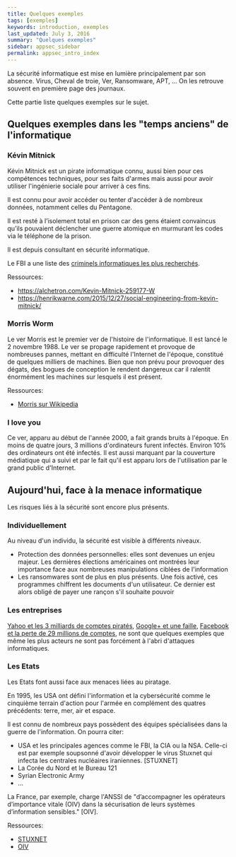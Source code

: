 ```yaml
---
title: Quelques exemples
tags: [exemples]
keywords: introduction, exemples
last_updated: July 3, 2016
summary: "Quelques exemples"
sidebar: appsec_sidebar
permalink: appsec_intro_index
---
```


La sécurité informatique est mise en lumière principalement par son absence. 
Virus, Cheval de troie, Ver, Ransomware, APT, ... On les retrouve souvent en première page
des journaux. 

Cette partie liste quelques exemples sur le sujet.

## Quelques exemples dans les "temps anciens" de l'informatique

### Kévin Mitnick

Kévin Mitnick est un pirate informatique connu, aussi bien pour ces compétences techniques, 
pour ses faits d'armes mais aussi pour avoir utiliser l'ingénierie sociale pour arriver à ces fins.

Il est connu pour avoir accéder ou tenter d'accéder à de nombreux données, notamment celles du 
Pentagone.

Il est resté à l’isolement total en prison car des gens étaient convaincus qu’ils pouvaient déclencher une guerre atomique en murmurant les codes via le téléphone de la prison.

Il est depuis consultant en sécurité informatique.

Le FBI a une liste des [criminels informatiques les plus recherchés](https://www.fbi.gov/wanted/cyber).

Ressources:
 * https://alchetron.com/Kevin-Mitnick-259177-W
 * https://henrikwarne.com/2015/12/27/social-engineering-from-kevin-mitnick/

### Morris Worm

Le ver Morris est le premier ver de l'histoire de l'informatique. Il est lancé le 2 novembre 1988.
Le ver se propage rapidement et provoque de nombreuses pannes, mettant en difficulté l'Internet de 
l'époque, constitué de quelques milliers de machines.
Bien que non prévu pour provoquer des dégats, des bogues de conception le rendent dangereux car il 
ralentit énormément les machines sur lesquels il est présent.

Ressources:
 * [Morris sur Wikipedia](https://fr.wikipedia.org/wiki/Morris_(ver_informatique))

### I love you

Ce ver, apparu au début de l'année 2000, a fait grands bruits à l'époque. En moins de quatre jours, 3 millions 
d'ordinateurs furent infectés. Environ 10% des ordinateurs ont été infectés.
Il est aussi marquant par la couverture médiatique qui a suivi et par le fait qu'il est apparu lors de l'utilisation
par le grand public d'Internet.

## Aujourd'hui, face à la menace informatique

Les risques liés à la sécurité sont encore plus présents.

### Individuellement

Au niveau d'un individu, la sécurité est visible à différents niveaux.

 - Protection des données personnelles: elles sont devenues un enjeu majeur. Les dernières élections américaines ont montrées leur importance face aux nombreuses manipulations ciblées de l'information 
 - Les ransomwares sont de plus en plus présents. Une fois activé, ces programmes chiffrent les documents d'un utilisateur. Ce dernier est alors obligé de payer une rançon s'il souhaite pouvoir

### Les entreprises

[Yahoo et les 3 milliards de comptes piratés](https://www.nytimes.com/2017/10/03/technology/yahoo-hack-3-billion-users.html), 
[Google+ et une faille](https://thehackernews.com/2018/10/google-plus-shutdown.html), 
[Facebook et la perte de 29 millions de comptes](https://www.01net.com/actualites/facebook-les-donnees-de-29-millions-de-comptes-ont-ete-derobees-et-les-votres-1543725.html),
ne sont que quelques exemples que même les plus acteurs ne sont pas forcément à l'abri d'attaques informatiques.

### Les Etats

Les Etats font aussi face aux menaces liées au piratage. 

En 1995, les USA ont défini l'information et la cybersécurité comme le cinquième terrain d'action pour l'armée en complément des quatres précédents: terre, mer, air et espace.

Il est connu de nombreux pays possèdent des équipes spécialisées dans la guerre de l'information. On pourra citer:
 - USA et les principales agences comme le FBI, la CIA ou la NSA. Celle-ci est par exemple soupsonné d'avoir développer le virus Stuxnet qui infecta les centrales nucléaires iraniennes. [STUXNET]
 - La Corée du Nord et le Bureau 121
 - Syrian Electronic Army
 - ...
 
La France, par exemple, charge l'ANSSI de "d’accompagner les opérateurs d’importance vitale (OIV) dans la sécurisation de leurs systèmes d’information sensibles." [OIV].

Ressources:
 * [STUXNET](https://fr.wikipedia.org/wiki/Stuxnet)
 * [OIV](https://www.ssi.gouv.fr/entreprise/protection-des-oiv/protection-des-oiv-en-france/)

